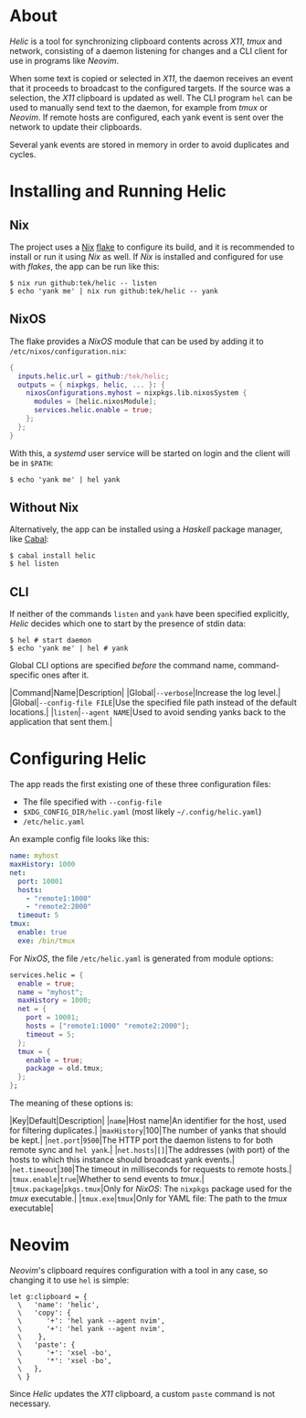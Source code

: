 # About

*Helic* is a tool for synchronizing clipboard contents across *X11*, *tmux* and network, consisting of a daemon
listening for changes and a CLI client for use in programs like *Neovim*.

When some text is copied or selected in *X11*, the daemon receives an event that it proceeds to broadcast to the
configured targets.
If the source was a selection, the *X11* clipboard is updated as well.
The CLI program `hel` can be used to manually send text to the daemon, for example from *tmux* or *Neovim*.
If remote hosts are configured, each yank event is sent over the network to update their clipboards.

Several yank events are stored in memory in order to avoid duplicates and cycles.

# Installing and Running Helic

## Nix

The project uses a [Nix] [flake] to configure its build, and it is recommended to install or run it using *Nix* as well.
If *Nix* is installed and configured for use with *flakes*, the app can be run like this:

```shell
$ nix run github:tek/helic -- listen
$ echo 'yank me' | nix run github:tek/helic -- yank
```

## NixOS

The flake provides a *NixOS* module that can be used by adding it to `/etc/nixos/configuration.nix`:

```nix
{
  inputs.helic.url = github:/tek/helic;
  outputs = { nixpkgs, helic, ... }: {
    nixosConfigurations.myhost = nixpkgs.lib.nixosSystem {
      modules = [helic.nixosModule];
      services.helic.enable = true;
    };
  };
}
```

With this, a *systemd* user service will be started on login and the client will be in `$PATH`:

```shell
$ echo 'yank me' | hel yank
```

## Without Nix

Alternatively, the app can be installed using a *Haskell* package manager, like [Cabal]:

```shell
$ cabal install helic
$ hel listen
```

## CLI

If neither of the commands `listen` and `yank` have been specified explicitly, *Helic* decides which one to start by the
presence of stdin data:

```shell
$ hel # start daemon
$ echo 'yank me' | hel # yank
```

Global CLI options are specified *before* the command name, command-specific ones after it.

|Command|Name|Description|
|Global|`--verbose`|Increase the log level.|
|Global|`--config-file FILE`|Use the specified file path instead of the default locations.|
|`listen`|`--agent NAME`|Used to avoid sending yanks back to the application that sent them.|

# Configuring Helic

The app reads the first existing one of these three configuration files:

* The file specified with `--config-file`
* `$XDG_CONFIG_DIR/helic.yaml` (most likely `~/.config/helic.yaml`)
* `/etc/helic.yaml`

An example config file looks like this:

```yaml
name: myhost
maxHistory: 1000
net:
  port: 10001
  hosts:
    - "remote1:1000"
    - "remote2:2000"
  timeout: 5
tmux:
  enable: true
  exe: /bin/tmux
```

For *NixOS*, the file `/etc/helic.yaml` is generated from module options:

```nix
services.helic = {
  enable = true;
  name = "myhost";
  maxHistory = 1000;
  net = {
    port = 10001;
    hosts = ["remote1:1000" "remote2:2000"];
    timeout = 5;
  };
  tmux = {
    enable = true;
    package = old.tmux;
  };
};
```

The meaning of these options is:

|Key|Default|Description|
|`name`|Host name|An identifier for the host, used for filtering duplicates.|
|`maxHistory`|100|The number of yanks that should be kept.|
|`net.port`|`9500`|The HTTP port the daemon listens to for both remote sync and `hel yank`.|
|`net.hosts`|`[]`|The addresses (with port) of the hosts to which this instance should broadcast yank events.|
|`net.timeout`|`300`|The timeout in milliseconds for requests to remote hosts.|
|`tmux.enable`|`true`|Whether to send events to *tmux*.|
|`tmux.package`|`pkgs.tmux`|Only for *NixOS*: The `nixpkgs` package used for the *tmux* executable.|
|`tmux.exe`|`tmux`|Only for YAML file: The path to the *tmux* executable|

# Neovim

*Neovim*'s clipboard requires configuration with a tool in any case, so changing it to use `hel` is simple:

```vim
let g:clipboard = {
  \   'name': 'helic',
  \   'copy': {
  \      '+': 'hel yank --agent nvim',
  \      '+': 'hel yank --agent nvim',
  \    },
  \   'paste': {
  \      '+': 'xsel -bo',
  \      '*': 'xsel -bo',
  \   },
  \ }
```

Since *Helic* updates the *X11* clipboard, a custom `paste` command is not necessary.

[Nix]: https://nixos.org/learn.html
[flake]: https://nixos.org/manual/nix/unstable/command-ref/new-cli/nix3-flake.html
[Cabal]: https://cabal.readthedocs.io
